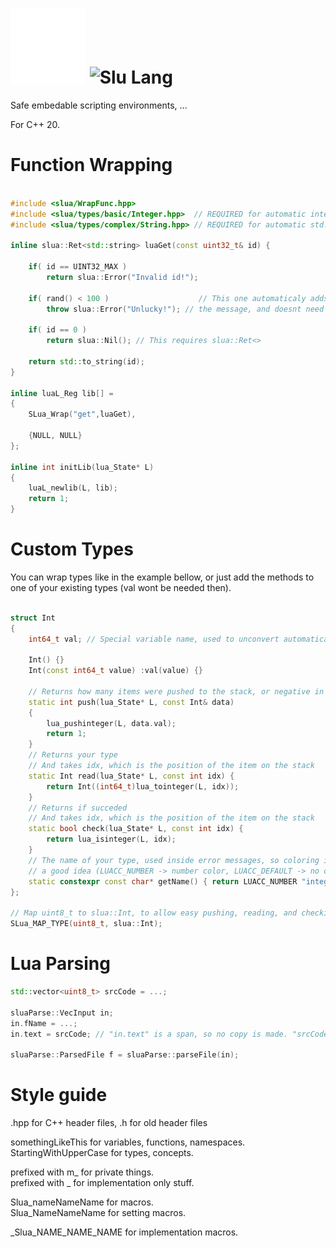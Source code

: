﻿# <img alt="Slu Lang logo - hollow star with a cresent going through the middle" src="/slua/spec/info/Logo_white.png" width="120"> <img alt="Slu Lang" src="/slua/spec/info/LogoText.svg" width="150"> 
Safe embedable scripting environments, ... 
 
For C++ 20.

# Function Wrapping
```cpp

#include <slua/WrapFunc.hpp>
#include <slua/types/basic/Integer.hpp>  // REQUIRED for automatic integer type encoding
#include <slua/types/complex/String.hpp> // REQUIRED for automatic std::string encoding

inline slua::Ret<std::string> luaGet(const uint32_t& id) {
	
	if( id == UINT32_MAX )
		return slua::Error("Invalid id!");

	if( rand() < 100 )                    // This one automaticaly adds the function name to
		throw slua::Error("Unlucky!"); // the message, and doesnt need slua::Ret<>

	if( id == 0 )
		return slua::Nil(); // This requires slua::Ret<>
	
	return std::to_string(id);
}

inline luaL_Reg lib[] = 
{
	SLua_Wrap("get",luaGet),

	{NULL, NULL}
};

inline int initLib(lua_State* L)
{
	luaL_newlib(L, lib);
	return 1;
}
```


# Custom Types
You can wrap types like in the example bellow, or
just add the methods to one of your
existing types (val wont be needed then).
```cpp

struct Int
{
	int64_t val; // Special variable name, used to unconvert automaticaly in SLua_MAP_TYPE

	Int() {}
	Int(const int64_t value) :val(value) {}

	// Returns how many items were pushed to the stack, or negative in case of a error
	static int push(lua_State* L, const Int& data)
	{
		lua_pushinteger(L, data.val);
		return 1;
	}
	// Returns your type
	// And takes idx, which is the position of the item on the stack
	static Int read(lua_State* L, const int idx) {
		return Int((int64_t)lua_tointeger(L, idx));
	}
	// Returns if succeded
	// And takes idx, which is the position of the item on the stack
	static bool check(lua_State* L, const int idx) {
		return lua_isinteger(L, idx);
	}
	// The name of your type, used inside error messages, so coloring is
	// a good idea (LUACC_NUMBER -> number color, LUACC_DEFAULT -> no color)
	static constexpr const char* getName() { return LUACC_NUMBER "integer" LUACC_DEFAULT; }
};

// Map uint8_t to slua::Int, to allow easy pushing, reading, and checking
SLua_MAP_TYPE(uint8_t, slua::Int);

```

# Lua Parsing
```cpp
std::vector<uint8_t> srcCode = ...;

sluaParse::VecInput in;
in.fName = ...;
in.text = srcCode; // "in.text" is a span, so no copy is made. "srcCode" needs to exist while "in" does.

sluaParse::ParsedFile f = sluaParse::parseFile(in);
```

# Style guide


.hpp for C++ header files, .h for old header files  

somethingLikeThis for variables, functions, namespaces.  
StartingWithUpperCase for types, concepts.  

prefixed with m_ for private things.  
prefixed with _ for implementation only stuff.  

Slua_nameNameName for macros.  
Slua_NameNameName for setting macros.  

_Slua_NAME_NAME_NAME for implementation macros.  
